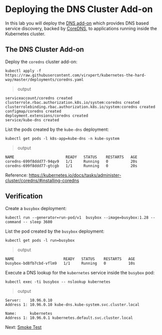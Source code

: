 # Deploying the DNS Cluster Add-on

In this lab you will deploy the [DNS add-on](https://kubernetes.io/docs/concepts/services-networking/dns-pod-service/) which provides DNS based service discovery, backed by [CoreDNS](https://coredns.io/), to applications running inside the Kubernetes cluster.

## The DNS Cluster Add-on

Deploy the `coredns` cluster add-on:

```
kubectl apply -f https://raw.githubusercontent.com/virxpert/kubernetes-the-hard-way/master/deployments/coredns.yaml
```

> output

```
serviceaccount/coredns created
clusterrole.rbac.authorization.k8s.io/system:coredns created
clusterrolebinding.rbac.authorization.k8s.io/system:coredns created
configmap/coredns created
deployment.extensions/coredns created
service/kube-dns created
```

List the pods created by the `kube-dns` deployment:

```
kubectl get pods -l k8s-app=kube-dns -n kube-system
```

> output

```
NAME                       READY   STATUS    RESTARTS   AGE
coredns-699f8ddd77-94qv9   1/1     Running   0          20s
coredns-699f8ddd77-gtcgb   1/1     Running   0          20s
```

Reference: https://kubernetes.io/docs/tasks/administer-cluster/coredns/#installing-coredns

## Verification

Create a `busybox` deployment:

```
kubectl run --generator=run-pod/v1  busybox --image=busybox:1.28 --command -- sleep 3600
```

List the pod created by the `busybox` deployment:

```
kubectl get pods -l run=busybox
```

> output

```
NAME                      READY   STATUS    RESTARTS   AGE
busybox-bd8fb7cbd-vflm9   1/1     Running   0          10s
```

Execute a DNS lookup for the `kubernetes` service inside the `busybox` pod:

```
kubectl exec -ti busybox -- nslookup kubernetes
```

> output

```
Server:    10.96.0.10
Address 1: 10.96.0.10 kube-dns.kube-system.svc.cluster.local

Name:      kubernetes
Address 1: 10.96.0.1 kubernetes.default.svc.cluster.local
```

Next: [Smoke Test](15-smoke-test.md)
